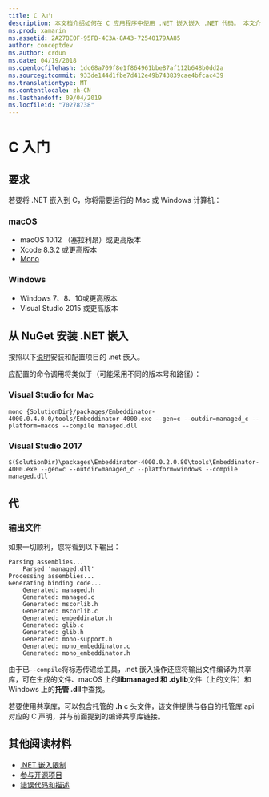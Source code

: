 ```yaml
---
title: C 入门
description: 本文档介绍如何在 C 应用程序中使用 .NET 嵌入嵌入 .NET 代码。 本文介绍了如何在 Visual Studio 2019 和 Visual Studio for Mac 中使用 .NET 嵌入。
ms.prod: xamarin
ms.assetid: 2A27BE0F-95FB-4C3A-8A43-72540179AA85
author: conceptdev
ms.author: crdun
ms.date: 04/19/2018
ms.openlocfilehash: 1dc68a709f8e1f864961bbe87af112b648b0dd2a
ms.sourcegitcommit: 933de144d1fbe7d412e49b743839cae4bfcac439
ms.translationtype: MT
ms.contentlocale: zh-CN
ms.lasthandoff: 09/04/2019
ms.locfileid: "70278738"
---
```

# <a name="getting-started-with-c"></a>C 入门

## <a name="requirements"></a>要求

若要将 .NET 嵌入到 C，你将需要运行的 Mac 或 Windows 计算机：

### <a name="macos"></a>macOS

* macOS 10.12 （塞拉利昂）或更高版本
* Xcode 8.3.2 或更高版本
* [Mono](https://www.mono-project.com/download/)

### <a name="windows"></a>Windows

* Windows 7、8、10或更高版本
* Visual Studio 2015 或更高版本

## <a name="installing-net-embedding-from-nuget"></a>从 NuGet 安装 .NET 嵌入

按照以下[说明](~/tools/dotnet-embedding/get-started/install/install.md)安装和配置项目的 .net 嵌入。

应配置的命令调用将类似于（可能采用不同的版本号和路径）：

### <a name="visual-studio-for-mac"></a>Visual Studio for Mac

```shell
mono {SolutionDir}/packages/Embeddinator-4000.0.4.0.0/tools/Embeddinator-4000.exe --gen=c --outdir=managed_c --platform=macos --compile managed.dll
```

### <a name="visual-studio-2017"></a>Visual Studio 2017

```shell
$(SolutionDir)\packages\Embeddinator-4000.0.2.0.80\tools\Embeddinator-4000.exe --gen=c --outdir=managed_c --platform=windows --compile managed.dll
```

## <a name="generation"></a>代

### <a name="output-files"></a>输出文件

如果一切顺利，您将看到以下输出：

```shell
Parsing assemblies...
    Parsed 'managed.dll'
Processing assemblies...
Generating binding code...
    Generated: managed.h
    Generated: managed.c
    Generated: mscorlib.h
    Generated: mscorlib.c
    Generated: embeddinator.h
    Generated: glib.c
    Generated: glib.h
    Generated: mono-support.h
    Generated: mono_embeddinator.c
    Generated: mono_embeddinator.h
```

由于已`--compile`将标志传递给工具，.net 嵌入操作还应将输出文件编译为共享库，可在生成的文件、macOS 上的**libmanaged 和 .dylib**文件（上的文件）和 Windows 上的**托管 .dll**中查找。

若要使用共享库，可以包含托管的 **.h** c 头文件，该文件提供与各自的托管库 api 对应的 C 声明，并与前面提到的编译共享库链接。

## <a name="further-reading"></a>其他阅读材料

* [.NET 嵌入限制](~/tools/dotnet-embedding/limitations.md)
* [参与开源项目](https://github.com/mono/Embeddinator-4000/blob/master/Contributing.md)
* [错误代码和描述](~/tools/dotnet-embedding/errors.md)
